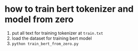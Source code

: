 # how to train bert tokenizer and model from zero

1. put all text for training tokenizer at `train.txt`
2. load the dataset for training bert model
3. `python train_bert_from_zero.py`
